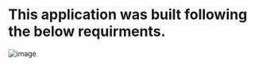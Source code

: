 
# This application was built following the below requirments.

![image](https://user-images.githubusercontent.com/72509057/123938000-6441e680-d99f-11eb-9a95-3470503654e7.png)

